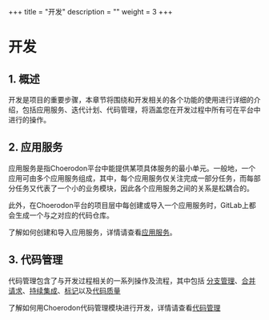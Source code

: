 +++
title = "开发"
description = ""
weight = 3
+++

# 开发

## 1. 概述

开发是项目的重要步骤，本章节将围绕和开发相关的各个功能的使用进行详细的介绍，包括应用服务、迭代计划、代码管理，将涵盖您在开发过程中所有可在平台中进行的操作。

## 2. 应用服务

应用服务是指Choerodon平台中能提供某项具体服务的最小单元。一般地，一个应用可由多个应用服务组成，其中，每个应用服务仅关注完成一部分任务，而每部分任务又代表了一个小的业务模块，因此各个应用服务之间的关系是松耦合的。

此外，在Choerodon平台的项目层中每创建或导入一个应用服务时，GitLab上都会生成一个与之对应的代码仓库。

了解如何创建和导入应用服务，详情请查看[应用服务](./application-service)。

## 3. 代码管理

代码管理包含了与开发过程相关的一系列操作及流程，其中包括 [分支管理](./code-manage/manage-branch)、[合并请求](./code-manage/merge-request)、[持续集成](./code-manage/integration)、[标记](./code-manage/sign)以及[代码质量](./code-manage/code-quality)

了解如何用Choerodon代码管理模块进行开发，详情请查看[代码管理](./code-manage)
